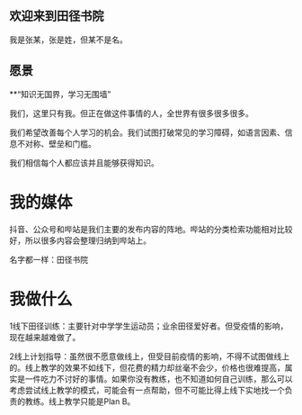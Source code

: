 ## 欢迎来到田径书院

我是张某，张是姓，但某不是名。

## 愿景

**“知识无国界，学习无围墙”

我们，这里只有我。但正在做这件事情的人，全世界有很多很多很多。

我们希望改善每个人学习的机会。我们试图打破常见的学习障碍，如语言因素、信息不对称、壁垒和门槛。

我们相信每个人都应该并且能够获得知识。

# 我的媒体

抖音、公众号和哔站是我们主要的发布内容的阵地。哔站的分类检索功能相对比较好，所以很多内容会整理归纳到哔站上。

名字都一样：田径书院

# 我做什么

1线下田径训练：主要针对中学学生运动员；业余田径爱好者。但受疫情的影响，现在越来越难做了。

2线上计划指导：虽然很不愿意做线上，但受目前疫情的影响，不得不试图做线上的。线上教学的效果不如线下，但花费的精力却丝毫不会少，价格也很难提高，属实是一件吃力不讨好的事情。如果你没有教练，也不知道如何自己训练，那么可以考虑尝试线上教学的模式，可能会有一点帮助，但不可能比得上线下实地找一个负责的教练。线上教学只能是Plan B。
